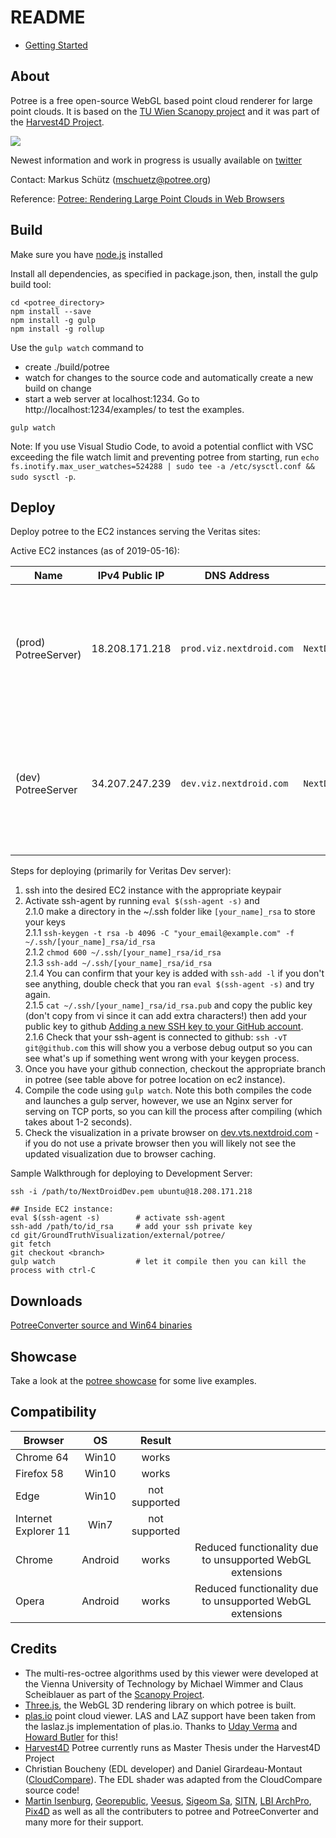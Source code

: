 
# README

* [Getting Started](./docs/getting_started.md)

## About

Potree is a free open-source WebGL based point cloud renderer for large point clouds.
It is based on the [TU Wien Scanopy project](https://www.cg.tuwien.ac.at/research/projects/Scanopy/)
and it was part of the [Harvest4D Project](https://harvest4d.org/).


<a href="http://potree.org/wp/demo/" target="_blank"> ![](./docs/images/potree_screens.png) </a>

Newest information and work in progress is usually available on [twitter](https://twitter.com/m_schuetz)

Contact: Markus Schütz (mschuetz@potree.org)

Reference: [Potree: Rendering Large Point Clouds in Web Browsers](https://www.cg.tuwien.ac.at/research/publications/2016/SCHUETZ-2016-POT/SCHUETZ-2016-POT-thesis.pdf)

## Build

Make sure you have [node.js](http://nodejs.org/) installed

Install all dependencies, as specified in package.json,
then, install the gulp build tool:

    cd <potree_directory>
    npm install --save
    npm install -g gulp
    npm install -g rollup

Use the ```gulp watch``` command to

* create ./build/potree
* watch for changes to the source code and automatically create a new build on change
* start a web server at localhost:1234. Go to http://localhost:1234/examples/ to test the examples.

```
gulp watch
```
Note: If you use Visual Studio Code, to avoid a potential conflict with VSC exceeding the file watch limit and preventing potree from starting, run `echo fs.inotify.max_user_watches=524288 | sudo tee -a /etc/sysctl.conf && sudo sysctl -p`.

## Deploy

Deploy potree to the EC2 instances serving the Veritas sites:

Active EC2 instances (as of 2019-05-16):

| Name                        | IPv4 Public IP | DNS Address              | Keypair            | Potree Location                                  | Description |
| --------------------------- | -------------- | ------------------------ | ------------------ | ------------------------------------------------ | ----------- |
| (prod) PotreeServer)         | 18.208.171.218 | `prod.viz.nextdroid.com` | `NextDroidDev.pem` | `~/git/GroundTruthVisualization/external/potree` | "Production" server - runs  runs everywhere right now (but should be just for prod and maybe demo) (2019-10-03) |
| (dev) PotreeServer         | 34.207.247.239 |  `dev.viz.nextdroid.com` | `NextDroidDev.pem` | `/usr/share/nginx/html/potree`                   | "Development" server - intended to run on dev and test sites but not running anywhere right now (does have latest develop as of Oct. 03, 2019) |

Steps for deploying (primarily for Veritas Dev server):   
1. ssh into the desired EC2 instance with the appropriate keypair  
2. Activate ssh-agent by running `eval $(ssh-agent -s)` and   
2.1.0 make a directory in the ~/.ssh folder like `[your_name]_rsa` to store your keys   
2.1.1 `ssh-keygen -t rsa -b 4096 -C "your_email@example.com" -f ~/.ssh/[your_name]_rsa/id_rsa`   
2.1.2 `chmod 600 ~/.ssh/[your_name]_rsa/id_rsa`   
2.1.3 `ssh-add ~/.ssh/[your_name]_rsa/id_rsa`    
2.1.4 You can confirm that your key is added with `ssh-add -l` if you don't see anything, double check that you ran `eval $(ssh-agent -s)` and try again.  
2.1.5 `cat ~/.ssh/[your_name]_rsa/id_rsa.pub` and copy the public key (don't copy from vi since it can add extra characters!) then add your public key to github [Adding a new SSH key to your GitHub account](https://help.github.com/en/enterprise/2.15/user/articles/adding-a-new-ssh-key-to-your-github-account).  
2.1.6  Check that your ssh-agent is connected to github: `ssh -vT git@github.com` this will show you a verbose debug output so you can see what's up if something went wrong with your keygen process.  
3. Once you have your github connection, checkout the appropriate branch in potree (see table above for potree location on ec2 instance).
4. Compile the code using `gulp watch`. Note this both compiles the code and launches a gulp server, however, we use an Nginx server for serving on TCP ports, so you can kill the process after compiling (which takes about 1-2 seconds).
5. Check the visualization in a private browser on [dev.vts.nextdroid.com](https://dev.vts.nextdroid.com) - if you do not use a private browser then you will likely not see the updated visualization due to browser caching.




Sample Walkthrough for deploying to Development Server:
```
ssh -i /path/to/NextDroidDev.pem ubuntu@18.208.171.218

## Inside EC2 instance:
eval $(ssh-agent -s)		# activate ssh-agent
ssh-add /path/to/id_rsa		# add your ssh private key
cd git/GroundTruthVisualization/external/potree/
git fetch
git checkout <branch>
gulp watch 					# let it compile then you can kill the process with ctrl-C
```


## Downloads

[PotreeConverter source and Win64 binaries](https://github.com/potree/PotreeConverter/releases)

## Showcase

Take a look at the [potree showcase](http://potree.org/wp/demo/) for some live examples.

## Compatibility

| Browser              | OS      | Result        |   |
| -------------------- |:-------:|:-------------:|:-:|
| Chrome 64            | Win10   | works         |   |
| Firefox 58           | Win10   | works         |   |
| Edge                 | Win10   | not supported |   |
| Internet Explorer 11 | Win7    | not supported |   |
| Chrome               | Android | works         | Reduced functionality due to unsupported WebGL extensions |
| Opera                | Android | works         | Reduced functionality due to unsupported WebGL extensions |

## Credits

* The multi-res-octree algorithms used by this viewer were developed at the Vienna University of Technology by Michael Wimmer and Claus Scheiblauer as part of the [Scanopy Project](http://www.cg.tuwien.ac.at/research/projects/Scanopy/).
* [Three.js](https://github.com/mrdoob/three.js), the WebGL 3D rendering library on which potree is built.
* [plas.io](http://plas.io/) point cloud viewer. LAS and LAZ support have been taken from the laslaz.js implementation of plas.io. Thanks to [Uday Verma](https://twitter.com/udaykverma) and [Howard Butler](https://twitter.com/howardbutler) for this!
* [Harvest4D](https://harvest4d.org/) Potree currently runs as Master Thesis under the Harvest4D Project
* Christian Boucheny (EDL developer) and Daniel Girardeau-Montaut ([CloudCompare](http://www.danielgm.net/cc/)). The EDL shader was adapted from the CloudCompare source code!
* [Martin Isenburg](http://rapidlasso.com/), [Georepublic](http://georepublic.de/en/),
[Veesus](http://veesus.com/), [Sigeom Sa](http://www.sigeom.ch/), [SITN](http://www.ne.ch/sitn), [LBI ArchPro](http://archpro.lbg.ac.at/),  [Pix4D](http://pix4d.com/) as well as all the contributers to potree and PotreeConverter and many more for their support.
